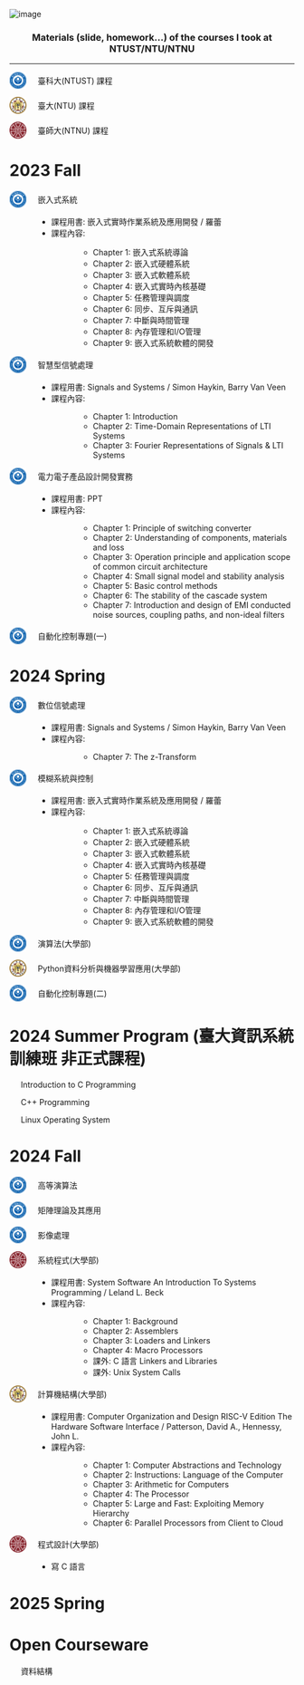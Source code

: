 ![image](https://github.com/user-attachments/assets/08684470-2f56-4feb-9d52-388754280c72)<h3 align="center">Materials (slide, homework...) of the courses I took at NTUST/NTU/NTNU</h3>

---
<p align="left" style="display: flex; align-items: center;">
    <img alt="ntu" width="30" height="30" src="/image/NTUST.png"/>
    <span style="margin-left: 20px;">臺科大(NTUST) 課程</span>
</p>
<p align="left" style="display: flex; align-items: center;">
    <img alt="ntu" width="30" height="30" src="/image/NTU.png"/>
    <span style="margin-left: 20px;">臺大(NTU) 課程</span>
</p>
<p align="left" style="display: flex; align-items: center;">
    <img alt="ntu" width="30" height="30" src="/image/NTNU.png"/>
    <span style="margin-left: 20px;">臺師大(NTNU) 課程</span>
</p>

# 2023 Fall
<p align="left" style="display: flex; align-items: center;">
    <img alt="ntu" width="30" height="30" src="/image/NTUST.png"/>
    <span style="margin-left: 20px;">嵌入式系統</span>
</p>
<ul style="margin-left: 50px;">
    <li>課程用書: 嵌入式實時作業系統及應用開發 / 羅蕾</li>
    <li>課程內容:</li>
    <ul style="margin-left: 50px;">
        <li>Chapter 1: 嵌入式系統導論</li>
        <li>Chapter 2: 嵌入式硬體系統</li>
        <li>Chapter 3: 嵌入式軟體系統</li>
        <li>Chapter 4: 嵌入式實時內核基礎</li>
        <li>Chapter 5: 任務管理與調度</li>
        <li>Chapter 6: 同步、互斥與通訊</li>
        <li>Chapter 7: 中斷與時間管理</li>
        <li>Chapter 8: 內存管理和I/O管理</li>
        <li>Chapter 9: 嵌入式系統軟體的開發</li>
    </ul>
</ul>
<p align="left" style="display: flex; align-items: center;">
    <img alt="ntu" width="30" height="30" src="/image/NTUST.png"/>
    <span style="margin-left: 20px;">智慧型信號處理</span>
</p>
<ul style="margin-left: 50px;">
    <li>課程用書: Signals and Systems / Simon Haykin, Barry Van Veen</li>
    <li>課程內容:</li>
    <ul style="margin-left: 50px;">
        <li>Chapter 1: Introduction</li>
        <li>Chapter 2: Time-Domain Representations of LTI Systems</li>
        <li>Chapter 3: Fourier Representations of Signals & LTI Systems</li>
    </ul>
</ul>
<p align="left" style="display: flex; align-items: center;">
    <img alt="ntu" width="30" height="30" src="/image/NTUST.png"/>
    <span style="margin-left: 20px;">電力電子產品設計開發實務</span>
</p>
<ul style="margin-left: 50px;">
    <li>課程用書: PPT</li>
    <li>課程內容:</li>
    <ul style="margin-left: 50px;">
        <li>Chapter 1: Principle of switching converter</li>
        <li>Chapter 2: Understanding of components, materials and loss</li>
        <li>Chapter 3: Operation principle and application scope of common circuit architecture</li>
        <li>Chapter 4: Small signal model and stability analysis</li>
        <li>Chapter 5: Basic control methods</li>
        <li>Chapter 6: The stability of the cascade system</li>
        <li>Chapter 7: Introduction and design of EMI conducted noise sources, coupling paths,
and non-ideal filters</li>
    </ul>
</ul>
<p align="left" style="display: flex; align-items: center;">
    <img alt="ntu" width="30" height="30" src="/image/NTUST.png"/>
    <span style="margin-left: 20px;">自動化控制專題(一)</span>
</p>

# 2024 Spring
<p align="left" style="display: flex; align-items: center;">
    <img alt="ntu" width="30" height="30" src="/image/NTUST.png"/>
    <span style="margin-left: 20px;">數位信號處理</span>
</p>
<ul style="margin-left: 50px;">
    <li>課程用書: Signals and Systems / Simon Haykin, Barry Van Veen</li>
    <li>課程內容:</li>
    <ul style="margin-left: 50px;">
        <li>Chapter 7: The z-Transform</li>
    </ul>
</ul>
<p align="left" style="display: flex; align-items: center;">
    <img alt="ntu" width="30" height="30" src="/image/NTUST.png"/>
    <span style="margin-left: 20px;">模糊系統與控制</span>
</p>
<ul style="margin-left: 50px;">
    <li>課程用書: 嵌入式實時作業系統及應用開發 / 羅蕾</li>
    <li>課程內容:</li>
    <ul style="margin-left: 50px;">
        <li>Chapter 1: 嵌入式系統導論</li>
        <li>Chapter 2: 嵌入式硬體系統</li>
        <li>Chapter 3: 嵌入式軟體系統</li>
        <li>Chapter 4: 嵌入式實時內核基礎</li>
        <li>Chapter 5: 任務管理與調度</li>
        <li>Chapter 6: 同步、互斥與通訊</li>
        <li>Chapter 7: 中斷與時間管理</li>
        <li>Chapter 8: 內存管理和I/O管理</li>
        <li>Chapter 9: 嵌入式系統軟體的開發</li>
    </ul>
</ul>
<p align="left" style="display: flex; align-items: center;">
    <img alt="ntu" width="30" height="30" src="/image/NTUST.png"/>
    <span style="margin-left: 20px;">演算法(大學部)</span>
</p>
<p align="left" style="display: flex; align-items: center;">
    <img alt="ntu" width="30" height="30" src="/image/NTU.png"/>
    <span style="margin-left: 20px;">Python資料分析與機器學習應用(大學部)</span>
</p>
<p align="left" style="display: flex; align-items: center;">
    <img alt="ntu" width="30" height="30" src="/image/NTUST.png"/>
    <span style="margin-left: 20px;">自動化控制專題(二)</span>
</p>

# 2024 Summer Program (臺大資訊系統訓練班 非正式課程)
<p align="left" style="display: flex; align-items: center;">
    <span style="margin-left: 20px;">Introduction to C Programming</span>
</p>
<p align="left" style="display: flex; align-items: center;">
    <span style="margin-left: 20px;">C++ Programming</span>
</p>
<p align="left" style="display: flex; align-items: center;">
    <span style="margin-left: 20px;">Linux Operating System</span>
</p>

# 2024 Fall
<p align="left" style="display: flex; align-items: center;">
    <img alt="ntu" width="30" height="30" src="/image/NTUST.png"/>
    <span style="margin-left: 20px;">高等演算法</span>
</p>
<p align="left" style="display: flex; align-items: center;">
    <img alt="ntu" width="30" height="30" src="/image/NTUST.png"/>
    <span style="margin-left: 20px;">矩陣理論及其應用</span>
</p>
<p align="left" style="display: flex; align-items: center;">
    <img alt="ntu" width="30" height="30" src="/image/NTUST.png"/>
    <span style="margin-left: 20px;">影像處理</span>
</p>
<p align="left" style="display: flex; align-items: center;">
    <img alt="ntu" width="30" height="30" src="/image/NTNU.png"/>
    <span style="margin-left: 20px;">系統程式(大學部)</span>
</p>
<ul style="margin-left: 50px;">
    <li>課程用書: System Software An Introduction To Systems Programming / Leland L. Beck</li>
    <li>課程內容:</li>
    <ul style="margin-left: 50px;">
        <li>Chapter 1: Background</li>
        <li>Chapter 2: Assemblers</li>
        <li>Chapter 3: Loaders and Linkers</li>
        <li>Chapter 4: Macro Processors</li>
        <li>課外: C 語言 Linkers and Libraries</li>
        <li>課外: Unix System Calls</li>
    </ul>
</ul>
<p align="left" style="display: flex; align-items: center;">
    <img alt="ntu" width="30" height="30" src="/image/NTU.png"/>
    <span style="margin-left: 20px;">計算機結構(大學部)</span>
</p>
<ul style="margin-left: 50px;">
    <li>課程用書: Computer Organization and Design RISC-V Edition The Hardware Software Interface / Patterson, David A., Hennessy, John L.</li>
    <li>課程內容:</li>
    <ul style="margin-left: 50px;">
        <li>Chapter 1: Computer Abstractions and Technology</li>
        <li>Chapter 2: Instructions: Language of the Computer</li>
        <li>Chapter 3: Arithmetic for Computers</li>
        <li>Chapter 4: The Processor</li>
        <li>Chapter 5: Large and Fast: Exploiting Memory Hierarchy</li>
        <li>Chapter 6: Parallel Processors from Client to Cloud</li>
    </ul>
</ul>
<p align="left" style="display: flex; align-items: center;">
    <img alt="ntu" width="30" height="30" src="/image/NTNU.png"/>
    <span style="margin-left: 20px;">程式設計(大學部)</span>
</p>
<ul style="margin-left: 50px;">
    <li>寫 C 語言</li>
</ul>

# 2025 Spring

# Open Courseware
<p align="left" style="display: flex; align-items: center;">
    <span style="margin-left: 20px;">資料結構</span>
</p>
